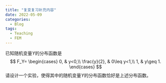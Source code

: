 ```yaml
---
title: "复变复习补充内容"
date: 2022-05-09
categories:
  - Blog
tags:
  - Teaching
  - FEM
---
```


已知随机变量$Y$的分布函数是
$$
F_Y=
\begin{cases}
0, & y<0,\\
\frac{y}{2}, & 0\leq y<1,\\
1, & y\geq 1.
\end{cases}
$$
请设计一个实验，使得其中的随机变量$Y$的分布函数恰好是上述分布函数。

